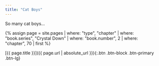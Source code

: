 ```yaml
---
title: "Cat Boys"
---
```

So many cat boys…

{% assign page = site.pages
  | where: "type", "chapter"
  | where: "book.series", "Crystal Down"
  | where: "book.number", 2
  | where: "chapter", 70
  | first %}

[{{ page.title }}]({{ page.url | absolute_url }}){:.btn .btn-block .btn-primary .btn-lg}
<!--more-->
